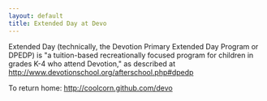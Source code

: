 ```yaml
---
layout: default
title: Extended Day at Devo
---
```

Extended Day (technically, the Devotion Primary Extended Day Program or DPEDP) is "a tuition-based recreationally focused program for children in grades K-4 who attend Devotion," as described at http://www.devotionschool.org/afterschool.php#dpedp

To return home: http://coolcorn.github.com/devo
